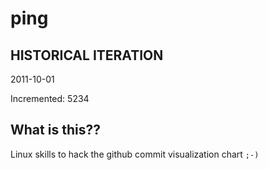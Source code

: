 # ping

## HISTORICAL ITERATION
2011-10-01

Incremented: 5234

## What is this?? 
Linux skills to hack the github commit visualization chart `;-)`
